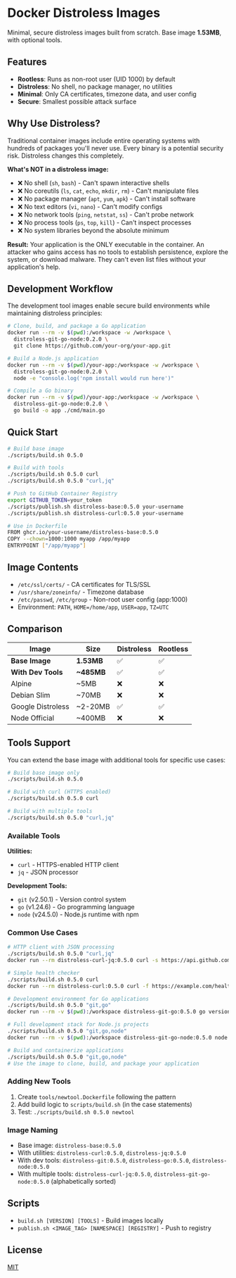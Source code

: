 # Docker Distroless Images

Minimal, secure distroless images built from scratch. Base image **1.53MB**, with optional tools.

## Features

- **Rootless**: Runs as non-root user (UID 1000) by default
- **Distroless**: No shell, no package manager, no utilities
- **Minimal**: Only CA certificates, timezone data, and user config
- **Secure**: Smallest possible attack surface

## Why Use Distroless?

Traditional container images include entire operating systems with hundreds of packages you'll never use. Every binary is a potential security risk. Distroless changes this completely.

**What's NOT in a distroless image:**
- ❌ No shell (`sh`, `bash`) - Can't spawn interactive shells
- ❌ No coreutils (`ls`, `cat`, `echo`, `mkdir`, `rm`) - Can't manipulate files
- ❌ No package manager (`apt`, `yum`, `apk`) - Can't install software
- ❌ No text editors (`vi`, `nano`) - Can't modify configs
- ❌ No network tools (`ping`, `netstat`, `ss`) - Can't probe network
- ❌ No process tools (`ps`, `top`, `kill`) - Can't inspect processes
- ❌ No system libraries beyond the absolute minimum

**Result:** Your application is the ONLY executable in the container. An attacker who gains access has no tools to establish persistence, explore the system, or download malware. They can't even list files without your application's help.

## Development Workflow

The development tool images enable secure build environments while maintaining distroless principles:

```bash
# Clone, build, and package a Go application
docker run --rm -v $(pwd):/workspace -w /workspace \
  distroless-git-go-node:0.2.0 \
  git clone https://github.com/your-org/your-app.git

# Build a Node.js application  
docker run --rm -v $(pwd)/your-app:/workspace -w /workspace \
  distroless-git-go-node:0.2.0 \
  node -e "console.log('npm install would run here')"

# Compile a Go binary
docker run --rm -v $(pwd)/your-app:/workspace -w /workspace \
  distroless-git-go-node:0.2.0 \
  go build -o app ./cmd/main.go
```

## Quick Start

```bash
# Build base image
./scripts/build.sh 0.5.0

# Build with tools  
./scripts/build.sh 0.5.0 curl
./scripts/build.sh 0.5.0 "curl,jq"

# Push to GitHub Container Registry
export GITHUB_TOKEN=your_token
./scripts/publish.sh distroless-base:0.5.0 your-username
./scripts/publish.sh distroless-curl:0.5.0 your-username

# Use in Dockerfile
FROM ghcr.io/your-username/distroless-base:0.5.0
COPY --chown=1000:1000 myapp /app/myapp
ENTRYPOINT ["/app/myapp"]
```

## Image Contents

- `/etc/ssl/certs/` - CA certificates for TLS/SSL
- `/usr/share/zoneinfo/` - Timezone database
- `/etc/passwd`, `/etc/group` - Non-root user config (app:1000)
- Environment: `PATH`, `HOME=/home/app`, `USER=app`, `TZ=UTC`

## Comparison

| Image | Size | Distroless | Rootless |
|-------|------|------------|----------|
| **Base Image** | **1.53MB** | ✅ | ✅ |
| **With Dev Tools** | **~485MB** | ✅ | ✅ |
| Alpine | ~5MB | ❌ | ❌ |
| Debian Slim | ~70MB | ❌ | ❌ |
| Google Distroless | ~2-20MB | ✅ | ✅ |
| Node Official | ~400MB | ❌ | ❌ |

## Tools Support

You can extend the base image with additional tools for specific use cases:

```bash
# Build base image only
./scripts/build.sh 0.5.0

# Build with curl (HTTPS enabled)
./scripts/build.sh 0.5.0 curl

# Build with multiple tools
./scripts/build.sh 0.5.0 "curl,jq"
```

### Available Tools

**Utilities:**
- `curl` - HTTPS-enabled HTTP client
- `jq` - JSON processor

**Development Tools:**
- `git` (v2.50.1) - Version control system
- `go` (v1.24.6) - Go programming language
- `node` (v24.5.0) - Node.js runtime with npm

### Common Use Cases

```bash
# HTTP client with JSON processing
./scripts/build.sh 0.5.0 "curl,jq"
docker run --rm distroless-curl-jq:0.5.0 curl -s https://api.github.com/zen

# Simple health checker  
./scripts/build.sh 0.5.0 curl
docker run --rm distroless-curl:0.5.0 curl -f https://example.com/health

# Development environment for Go applications
./scripts/build.sh 0.5.0 "git,go"
docker run --rm -v $(pwd):/workspace distroless-git-go:0.5.0 go version

# Full development stack for Node.js projects
./scripts/build.sh 0.5.0 "git,go,node"
docker run --rm -v $(pwd):/workspace distroless-git-go-node:0.5.0 node --version

# Build and containerize applications
./scripts/build.sh 0.5.0 "git,go,node"
# Use the image to clone, build, and package your application
```

### Adding New Tools

1. Create `tools/newtool.Dockerfile` following the pattern
2. Add build logic to `scripts/build.sh` (in the case statements)  
3. Test: `./scripts/build.sh 0.5.0 newtool`

### Image Naming

- Base image: `distroless-base:0.5.0`
- With utilities: `distroless-curl:0.5.0`, `distroless-jq:0.5.0`
- With dev tools: `distroless-git:0.5.0`, `distroless-go:0.5.0`, `distroless-node:0.5.0`
- With multiple tools: `distroless-curl-jq:0.5.0`, `distroless-git-go-node:0.5.0` (alphabetically sorted)

## Scripts

- `build.sh [VERSION] [TOOLS]` - Build images locally
- `publish.sh <IMAGE_TAG> [NAMESPACE] [REGISTRY]` - Push to registry

## License

[MIT](LICENSE)